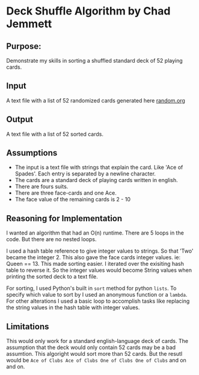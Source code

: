 Deck Shuffle Algorithm by Chad Jemmett
======================================

## Purpose: ##
Demonstrate my skills in sorting a shuffled standard deck of 52 playing cards. 

## Input ##
A text file with a list of 52 randomized cards generated here [random.org](https://www.random.org/playing-cards/)

## Output ##
A text file with a list of 52 sorted cards.

## Assumptions ##
* The input is a text file with strings that explain the card. Like 'Ace of Spades'. Each entry is separated by
a newline character.
* The cards are a standard deck of playing cards written in english. 
* There are fours suits.
* There are three face-cards and one Ace.
* The face value of the remaining cards is 2 - 10

## Reasoning for Implementation ##
I wanted an algorithm that had an O(n) runtime. There are 5 loops in the code. But there are no nested loops. 

I used a hash table reference to give integer values to strings. So that 'Two' became the integer 2. This also gave
the face cards integer values. ie: Queen == 13.
This made sorting easier. I iterated over the exisiting hash table to reverse it. So the integer values would
become String values when printing the sorted deck to a text file.

For sorting, I used Python's built in `sort` method for python `lists`. To specify which value to sort by I used an
anonymous function or a `lambda`.
For other alterations I used a basic  loop to accomplish tasks like replacing the string values in the hash
table with integer values.

## Limitations ##
This would only work for a standard english-language deck of cards. The assumption that the deck would only
contain 52 cards may be a bad assumtion. This algoright would sort more than 52 cards. But the resutl would
be 
    ```
        Ace of Clubs
        Ace of Clubs
        One of Clubs
        One of Clubs
    ```
and on and on.


